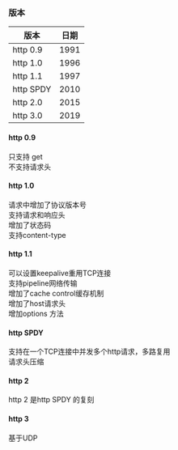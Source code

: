 
### 版本
|  版本    | 日期  |
| -----   | ----  |
http 0.9  | 1991
http 1.0  | 1996
http 1.1  | 1997
http SPDY | 2010
http 2.0  | 2015
http 3.0  | 2019


#### http 0.9  
只支持 get  
不支持请求头  

#### http 1.0  
请求中增加了协议版本号  
支持请求和响应头  
增加了状态码  
支持content-type  

#### http 1.1  
可以设置keepalive重用TCP连接  
支持pipeline网络传输  
增加了cache control缓存机制  
增加了host请求头  
增加options 方法  

#### http SPDY  
支持在一个TCP连接中并发多个http请求，多路复用    
请求头压缩  

#### http 2  
http 2 是http SPDY 的复刻  

#### http 3  
基于UDP  